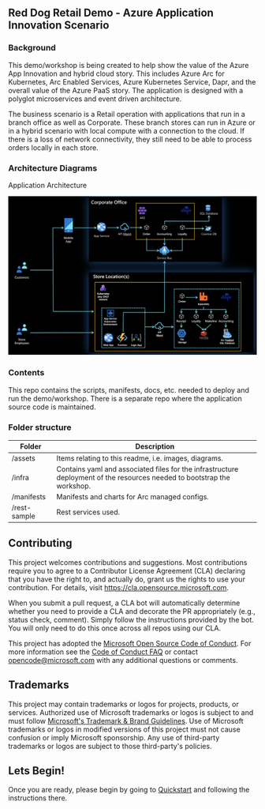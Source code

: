 ## Red Dog Retail Demo - Azure Application Innovation Scenario

### Background

This demo/workshop is being created to help show the value of the Azure App Innovation and hybrid cloud story. This includes Azure Arc for Kubernetes, Arc Enabled Services, Azure Kubernetes Service, Dapr, and the overall value of the Azure PaaS story. The application is designed with a polyglot microservices and event driven architecture. 

The business scenario is a Retail operation with applications that run in a branch office as well as Corporate. These branch stores can run in Azure or in a hybrid scenario with local compute with a connection to the cloud. If there is a loss of network connectivity, they still need to be able to process orders locally in each store. 

### Architecture Diagrams

Application Architecture

![Application architecture diagram](assets/architecture.png)

### Contents

This repo contains the scripts, manifests, docs, etc. needed to deploy and run the demo/workshop. There is a separate repo where the application source code is maintained. 

### Folder structure
| Folder      | Description                                                                                |
|------------------|-------------------------------------------------------------------------------------------------------------|
| /assets | Items relating to this readme, i.e. images, diagrams. |
| /infra   | Contains yaml and associated files for the infrastructure deployment of the resources needed to bootstrap the workshop. |
| /manifests | Manifests and charts for Arc managed configs. |
| /rest-sample | Rest services used. |

## Contributing

This project welcomes contributions and suggestions.  Most contributions require you to agree to a
Contributor License Agreement (CLA) declaring that you have the right to, and actually do, grant us
the rights to use your contribution. For details, visit https://cla.opensource.microsoft.com.

When you submit a pull request, a CLA bot will automatically determine whether you need to provide
a CLA and decorate the PR appropriately (e.g., status check, comment). Simply follow the instructions
provided by the bot. You will only need to do this once across all repos using our CLA.

This project has adopted the [Microsoft Open Source Code of Conduct](https://opensource.microsoft.com/codeofconduct/).
For more information see the [Code of Conduct FAQ](https://opensource.microsoft.com/codeofconduct/faq/) or
contact [opencode@microsoft.com](mailto:opencode@microsoft.com) with any additional questions or comments.

## Trademarks

This project may contain trademarks or logos for projects, products, or services. Authorized use of Microsoft 
trademarks or logos is subject to and must follow 
[Microsoft's Trademark & Brand Guidelines](https://www.microsoft.com/en-us/legal/intellectualproperty/trademarks/usage/general).
Use of Microsoft trademarks or logos in modified versions of this project must not cause confusion or imply Microsoft sponsorship.
Any use of third-party trademarks or logos are subject to those third-party's policies.


## Lets Begin!

Once you are ready, please begin by going to [Quickstart](./quickstart.md) and following the instructions there.


